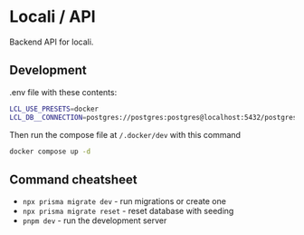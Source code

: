 # Locali / API

Backend API for locali.


## Development

.env file with these contents:
```sh
LCL_USE_PRESETS=docker
LCL_DB__CONNECTION=postgres://postgres:postgres@localhost:5432/postgres
```

Then run the compose file at `/.docker/dev` with this command
```sh
docker compose up -d
```


## Command cheatsheet

- `npx prisma migrate dev` - run migrations or create one
- `npx prisma migrate reset` - reset database with seeding
- `pnpm dev` - run the development server

